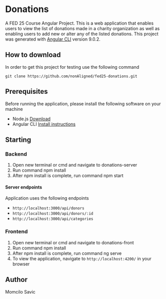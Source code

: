 # Donations

A FED 25 Course Angular Project. This is a web application that enables users to view the list of donations made in a charity organization as well as enabling users to add new or alter any of the listed donations.
This project was generated with [Angular CLI](https://github.com/angular/angular-cli) version 9.0.2.

## How to download

In order to get this project for testing use the following command
```
git clone https://github.com/nonAligned/fed25-donations.git
```

## Prerequisites

Before running the application, please install the following software on your machine

- Node.js [Download](https://nodejs.org/en/download/)
- Angular CLI [Install instructions](https://cli.angular.io/)

## Starting

### Backend

1. Open new terminal or cmd and navigate to donations-server
2. Run command npm install
3. After npm install is complete, run command npm start

#### Server endpoints

Application uses the following endpoints
- `http://localhost:3000/api/donors`
- `http://localhost:3000/api/donors/:id`
- `http://localhost:3000/api/categories`

### Frontend

1. Open new terminal or cmd and navigate to donations-front
2. Run command npm install
3. After npm install is complete, run command ng serve
4. To view the application, navigate to `http://localhost:4200/` in your browser

## Author

Momcilo Savic
